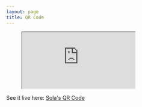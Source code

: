```yaml
---
layout: page
title: QR Code
---
```


<div class="preview">
    <figure>
        <iframe src="https://sola-fairy.github.io/qr-code/" title="QR Code"></iframe>
    </figure>
    <figcaption>See it live here: <a href="https://sola-fairy.github.io/qr-code">Sola's QR Code</a></figcaption>
</div>